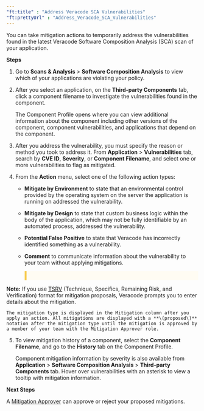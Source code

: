 ```yaml
---
"ft:title" : "Address Veracode SCA Vulnerabilities"
"ft:prettyUrl" : "Address_Veracode_SCA_Vulnerabilities"
---
```


You can take mitigation actions to temporarily address the vulnerabilities found in the latest Veracode Software Composition Analysis \(SCA\) scan of your application.

<p font-size="13pt"><b>Steps</b></p>

1.  Go to **Scans & Analysis** \> **Software Composition Analysis** to view which of your applications are violating your policy.

2.  After you select an application, on the **Third-party Components** tab, click a component filename to investigate the vulnerabilities found in the component.

    The Component Profile opens where you can view additional information about the component including other versions of the component, component vulnerabilities, and applications that depend on the component.

3.  After you address the vulnerability, you must specify the reason or method you took to address it. From **Application** \> **Vulnerabilities** tab, search by **CVE ID**, **Severity**, or **Component Filename**, and select one or more vulnerabilities to flag as mitigated.

4.  From the **Action** menu, select one of the following action types:

    -   **Mitigate by Environment** to state that an environmental control provided by the operating system on the server the application is running on addressed the vulnerability.

    -   **Mitigate by Design** to state that custom business logic within the body of the application, which may not be fully identifiable by an automated process, addressed the vulnerability.

    -   **Potential False Positive** to state that Veracode has incorrectly identified something as a vulnerability.

    -   **Comment** to communicate information about the vulnerability to your team without applying mitigations.

        <p style="background-color:#FFFCF3; padding: 12px; border-left: 5px solid #F7CD55;">
<b>Note:</b> If you use <a href="https://docs.veracode.com/r/c_review_TSRV">TSRV</a> (Technique, Specifics, Remaining Risk, and Verification) format for mitigation proposals, Veracode prompts you to enter details about the mitigation.
</p>
    
    The mitigation type is displayed in the Mitigation column after you apply an action. All mitigations are displayed with a **\(proposed\)** notation after the mitigation type until the mitigation is approved by a member of your team with the Mitigation Approver role.

5.  To view mitigation history of a component, select the **Component Filename**, and go to the **History** tab on the Component Profile.

    Component mitigation information by severity is also available from **Application** \> **Software Composition Analysis** \> **Third-party Components** tab. Hover over vulnerabilities with an asterisk to view a tooltip with mitigation information.

<p font-size="13pt"><b>Next Steps</b></p>

A [Mitigation Approver](https://docs.veracode.com/r/c_role_permissions) can approve or reject your proposed mitigations.

